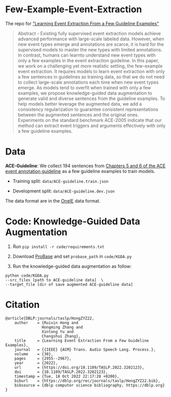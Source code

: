 # Few-Example-Event-Extraction
The repo for ["Learning Event Extraction From a Few Guideline Examples"](https://ieeexplore.ieee.org/document/9868134)

> Abstract - Existing fully supervised event extraction models achieve advanced performance with large-scale labeled data. However, when new event types emerge and annotations are scarce, it is hard for the supervised models to master the new types with limited annotations. In contrast, humans can learnto understand new event types with only a few examples in the event extraction guideline. In this paper, we work on a challenging yet more realistic setting, the few-example event extraction. It requires models to learn event extraction with only a few sentences in guidelines as training data, so that we do not need to collect large-scale annotations each time when new event types emerge. As models tend to overfit when trained with only a few examples, we propose knowledge-guided data augmentation to generate valid and diverse sentences from the guideline examples. To help models better leverage the augmented data, we add a consistency regularization to guarantee consistent representations between the augmented sentences and the original ones. Experiments on the standard benchmark ACE-2005 indicate that our method can extract event triggers and arguments effectively with only a few guideline examples. 

# Data

**ACE-Guideline**: We collect 194 sentences from [Chapters 5 and 6 of the ACE event annotation guideline](https://www.ldc.upenn.edu/sites/www.ldc.upenn.edu/files/english-events-guidelines-v5.4.3.pdf) as a few guideline examples to train models.

- Training split: `data/ACE-guideline.train.json`

- Development split: `data/ACE-guideline.dev.json`


The data format are in the [OneIE](https://github.com/vinitrinh/event-extraction-oneie) data format.

# Code: Knowledge-Guided Data Augmentation

1. Run ```pip install -r code/requirements.txt```

2. Download [ProBase](https://www.microsoft.com/en-us/research/project/probase/) and set ```probase_path``` in ```code/KGDA.py```

3. Run the knowledge-guided data augmentation as follow:

```
python code/KGDA.py
--src_files [path to ACE-guideline data]  \
--target_file [dir of save augmented ACE-guideline data] 
```

# Citation
```
@article{DBLP:journals/taslp/HongZYZ22,
    author    = {Ruixin Hong and
                Hongming Zhang and
                Xintong Yu and
                Changshui Zhang},
    title     = {Learning Event Extraction From a Few Guideline Examples},
    journal   = {{IEEE} {ACM} Trans. Audio Speech Lang. Process.},
    volume    = {30},
    pages     = {2955--2967},
    year      = {2022},
    url       = {https://doi.org/10.1109/TASLP.2022.3202123},
    doi       = {10.1109/TASLP.2022.3202123},
    timestamp = {Tue, 18 Oct 2022 22:17:28 +0200},
    biburl    = {https://dblp.org/rec/journals/taslp/HongZYZ22.bib},
    bibsource = {dblp computer science bibliography, https://dblp.org}
}
```